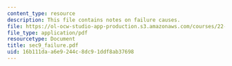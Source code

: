 ```yaml
---
content_type: resource
description: This file contains notes on failure causes.
file: https://ol-ocw-studio-app-production.s3.amazonaws.com/courses/22-38-probability-and-its-applications-to-reliability-quality-control-and-risk-assessment-fall-2005/16b111daa6e9244c8dc91ddf8ab37698_sec9_failure.pdf
file_type: application/pdf
resourcetype: Document
title: sec9_failure.pdf
uid: 16b111da-a6e9-244c-8dc9-1ddf8ab37698
---
```

